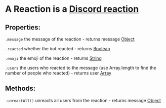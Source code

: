 # A Reaction is a [Discord reaction](https://discord.com/developers/docs/resources/channel#reaction-object)

## Properties:

`.message` the message of the reaction - returns message [Object](https://javascript.info/object)

`.reacted` whether the bot reacted - returns [Boolean](https://javascript.info/types#boolean-logical-type)

`.emoji` the emoji of the reaction - returns [String](https://javascript.info/types#string)

`.users` the users who reacted to the message (use Array.length to find the number of people who reacted) - returns user [Array](https://javascript.info/array) 

## Methods:

`.unreactAll()` unreacts all users from the reaction - returns message [Object](https://javascript.info/object)

